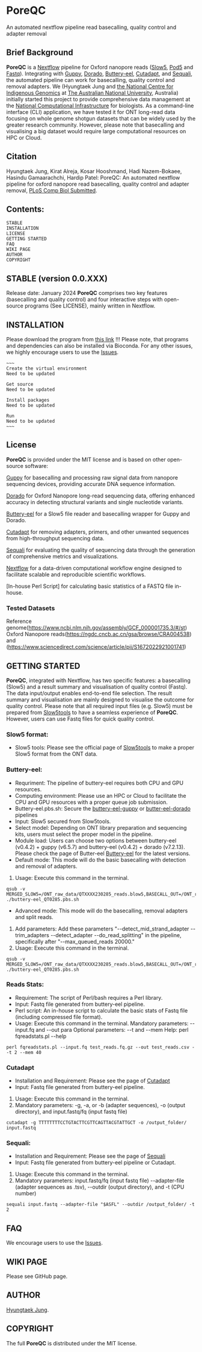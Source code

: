 # PoreQC
An automated nextflow pipeline read basecalling, quality control and adapter removal


## Brief Background
**PoreQC** is a [Nextflow](https://github.com/nextflow-io/nextflow) pipeline for Oxford nanopore reads ([Slow5](https://github.com/hasindu2008/slow5tools), [Pod5](https://github.com/nanoporetech/pod5-file-format) and [Fastq](https://en.wikipedia.org/wiki/FASTQ_format)). Integrating with [Guppy](https://community.nanoporetech.com/docs/prepare/library_prep_protocols/Guppy-protocol/v/gpb_2003_v1_revax_14dec2018/guppy-software-overview), [Dorado](https://github.com/nanoporetech/dorado), [Buttery-eel](https://github.com/Psy-Fer/buttery-eel), [Cutadapt](https://github.com/marcelm/cutadapt), and [Sequali](https://github.com/rhpvorderman/sequali), the automated pipeline can work for basecalling, quality control and removal adapters. We (Hyungtaek Jung and [the National Centre for Indigenous Genomics](https://ncig.anu.edu.au/) at [The Australian National University](https://www.anu.edu.au/), Australia) initially started this project to provide comprehensive data management at the [National Computational Infrastructure](https://nci.org.au/) for biologists. As a command-line interface (CLI) application, we have tested it for ONT long-read data focusing on whole genome shotgun datasets that can be widely used by the greater research community. However, please note that basecalling and visualising a big dataset would require large computational resources on HPC or Cloud. 


## Citation
Hyungtaek Jung, Kirat Alreja, Kosar Hooshmand, Hadi Nazem-Bokaee, Hasindu Gamaarachchi, Hardip Patel: PoreQC: An automated nextflow pipeline for oxford nanopore read basecalling, quality control and adapter removal, [PLoS Comp Biol Submitted](https://www.biorxiv.org/XXXX).


## Contents:
    STABLE
    INSTALLATION
    LICENSE 
    GETTING STARTED
    FAQ
    WIKI PAGE
    AUTHOR
    COPYRIGHT


## STABLE (version 0.0.XXX)
Release date: January 2024
**PoreQC** comprises two key features (basecalling and quality control) and four interactive steps with open-source programs (See LICENSE), mainly written in Nextflow. 


## INSTALLATION
Please download the program from [this link](https://github.com/OZTaekOppa/PoreQC)
!!! Please note, that programs and dependencies can also be installed via Bioconda. For any other issues, we highly encourage users to use the [Issues](https://github.com/OZTaekOppa/PoreQC/issues).

    ~~~
    Create the virtual environment
    Need to be updated
    
    Get source
    Need to be updated
    
    Install packages
    Need to be updated
    
    Run
    Need to be updated
    ~~~

## License

**PoreQC** is provided under the MIT license and is based on other open-source software:

[Guppy](https://community.nanoporetech.com/docs/prepare/library_prep_protocols/Guppy-protocol/v/gpb_2003_v1_revax_14dec2018/guppy-software-overview) for  basecalling and processing raw signal data from nanopore sequencing devices, providing accurate DNA sequence information.

[Dorado](https://github.com/nanoporetech/dorado) for Oxford Nanopore long-read sequencing data, offering enhanced accuracy in detecting structural variants and single nucleotide variants.

[Buttery-eel](https://github.com/Psy-Fer/buttery-eel) for a Slow5 file reader and basecalling wrapper for Guppy and Dorado.

[Cutadapt](https://github.com/marcelm/cutadapt) for removing adapters, primers, and other unwanted sequences from high-throughput sequencing data.

[Sequali](https://github.com/rhpvorderman/sequali) for evaluating the quality of sequencing data through the generation of comprehensive metrics and visualizations.

[Nextflow](https://github.com/nextflow-io/nextflow) for a data-driven computational workflow engine designed to facilitate scalable and reproducible scientific workflows.

[In-house Perl Script] for calculating basic statistics of a FASTQ file in-house.


### Tested Datasets
Reference genome(https://www.ncbi.nlm.nih.gov/assembly/GCF_000001735.3/#/st)
Oxford Nanopore reads(https://ngdc.cncb.ac.cn/gsa/browse/CRA004538) and (https://www.sciencedirect.com/science/article/pii/S1672022921001741)

## GETTING STARTED

**PoreQC**, integrated with Nextflow, has two specific features: a basecalling (Slow5) and a result summary and visualisation of quality control (Fastq). The data input/output enables end-to-end file selection. The result summary and visualisation are mainly designed to visualise the outcome for quality control. Please note that all required input files (e.g. Slow5) must be prepared from [Slow5tools](https://github.com/hasindu2008/slow5tools) to have a seamless experience of **PoreQC**. However, users can use Fastq files for quick quality control. 


### Slow5 format:
- Slow5 tools: Please see the official page of [Slow5tools](https://github.com/hasindu2008/slow5tools) to make a proper Slow5 format from the ONT data.

### Buttery-eel:
- Requriment: The pipeline of buttery-eel requires both CPU and GPU resources.
- Computing environment: Please use an HPC or Cloud to facilitate the CPU and GPU resources with a proper queue job submission.
- Buttery-eel.pbs.sh: Secure the [buttery-eel-guppy](https://github.com/hasindu2008/nci-scripts/blob/main/basecall/buttery-eel-guppy.pbs.sh) or [butter-eel-dorado](https://github.com/hasindu2008/nci-scripts/blob/main/basecall/buttery-eel-dorado.pbs.sh) pipelines
- Input: Slow5 secured from Slow5tools.
- Select model: Depending on ONT library preparation and sequencing kits, users must select the proper model in the pipeline.
- Module load: Users can choose two options between buttery-eel (v0.4.2) + guppy (v6.5.7) and buttery-eel (v0.4.2) + dorado (v7.2.13). Please check the page of Butter-eel [Buttery-eel](https://github.com/Psy-Fer/buttery-eel) for the latest versions.
- Default mode: This mode will do the basic basecalling with detection and removal of adapters.
1. Usage: Execute this command in the terminal.
```
qsub -v MERGED_SLOW5=/ONT_raw_data/QTXXXX230285_reads.blow5,BASECALL_OUT=/ONT_raw_data/OutFQDrdT2 ./buttery-eel_QT0285.pbs.sh
```
  
- Advanced mode: This mode will do the basecalling, removal adapters and split reads.
1. Add parameters: Add these parameters "--detect_mid_strand_adapter --trim_adapters --detect_adapter --do_read_splitting" in the pipeline, specifically after "--max_queued_reads 20000."
1. Usage: Execute this command in the terminal.
```
qsub -v MERGED_SLOW5=/ONT_raw_data/QTXXXX230285_reads.blow5,BASECALL_OUT=/ONT_raw_data/OutFQDrdT2 ./buttery-eel_QT0285.pbs.sh
```


### Reads Stats:
- Requirement: The script of Perl/bash requires a Perl library.
- Input: Fastq file generated from buttery-eel pipeline. 
- Perl script: An in-house script to calculate the basic stats of Fastq file (including compressed file format).
- Usage: Execute this command in the terminal.
Mandatory parameters: --input.fq and --out para
Optional parameters: --t and --mem
Help: perl fqreadstats.pl --help
```
perl fqreadstats.pl --input.fq test_reads.fq.gz --out test_reads.csv --t 2 --mem 40
```

### Cutadapt 
- Installation and Requirement: Please see the page of [Cutadapt](https://github.com/marcelm/cutadapt)
- Input: Fastq file generated from buttery-eel pipeline.
1. Usage: Execute this command in the terminal.
1. Mandatory parameters: -g, -a, or -b (adapter sequences), -o (output directory), and input.fastq/fq (input fastq file)
```
cutadapt -g TTTTTTTTCCTGTACTTCGTTCAGTTACGTATTGCT -o /output_folder/ input.fastq
```


### Sequali:
- Installation and Requirement: Please see the page of [Sequali](https://github.com/rhpvorderman/sequali) 
- Input: Fastq file generated from buttery-eel pipeline or Cutadapt.
1. Usage: Execute this command in the terminal.
1. Mandatory parameters: input.fastq/fq (input fastq file) --adapter-file (adapter sequences as .tsv), --outdir (output directory), and -t (CPU number)
```
sequali input.fastq --adapter-file "$ASFL" --outdir /output_folder/ -t 2
```

## FAQ

We encourage users to use the [Issues](https://github.com/OZTaekOppa/PoreQC/issues).

## WIKI PAGE

Please see GitHub page.

## AUTHOR

[Hyungtaek Jung](hyungtaek.jung@anu.edu.au).

## COPYRIGHT

The full **PoreQC** is distributed under the MIT license. 

